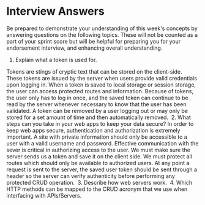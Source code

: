 # Interview Answers
Be prepared to demonstrate your understanding of this week's concepts by answering questions on the following topics. These will not be counted as a part of your sprint score but will be helpful for preparing you for your endorsement interview, and enhancing overall understanding.
​
1. Explain what a token is used for.

Tokens are stings of cryptic text that can be stored on the client-side. These tokens are issued by the server when users provide valid credentials upon logging in. When a token is saved to local storage or session storage, the user can access protected routes and information. Because of tokens, the user only has to log in once, and the saved token can continue to be read by the server whenever necessary to know that the user has been validated. A token can be removed by a user logging out or may only be stored for a set amount of time and then automatically removed.
​
2. What steps can you take in your web apps to keep your data secure?
In order to keep web apps secure, authentication and authorization is extremely important. A site with private information should only be accessible to a user with a valid username and password. Effective communication with the sever is critical in authorizing access to the user. We must make sure the server sends us a token and save it on the client side. We must protect all routes which should only be available to authorized users. At any point a request is sent to the server, the saved user token should be sent through a header so the server can verify authenticity before performing any protected CRUD operation.
​
3. Describe how web servers work.
​
4. Which HTTP methods can be mapped to the CRUD acronym that we use when interfacing with APIs/Servers.